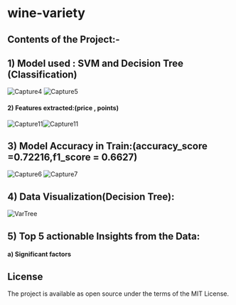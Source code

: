 # wine-variety
## Contents of the Project:-
## 1) Model used : SVM and Decision Tree (Classification)
![Capture4](https://user-images.githubusercontent.com/20925116/81508883-79cff900-9324-11ea-8924-86f8e08f323b.PNG)
![Capture5](https://user-images.githubusercontent.com/20925116/81508882-79376280-9324-11ea-9905-378639ba332a.PNG)
#### 2) Features extracted:(price , points)
![Capture11](https://user-images.githubusercontent.com/20925116/81508935-cb788380-9324-11ea-8e5a-21adea9e31a2.PNG)![Capture11](https://user-images.githubusercontent.com/20925116/81508935-cb788380-9324-11ea-8e5a-21adea9e31a2.PNG)
## 3) Model Accuracy in Train:(accuracy_score =0.72216,f1_score = 0.6627)
![Capture6](https://user-images.githubusercontent.com/20925116/81508809-06c68280-9324-11ea-8200-814ef4791a79.PNG)
![Capture7](https://user-images.githubusercontent.com/20925116/81508806-04642880-9324-11ea-97bc-3d7383080e14.PNG)
## 4) Data Visualization(Decision Tree):
![VarTree](https://user-images.githubusercontent.com/20925116/81509401-121bad00-9328-11ea-9b50-ee66404d3c27.png)
## 5) Top 5 actionable Insights from the Data:
#### a) <b>Significant factors </b>


## License
The project is available as open source under the terms of the MIT License.
